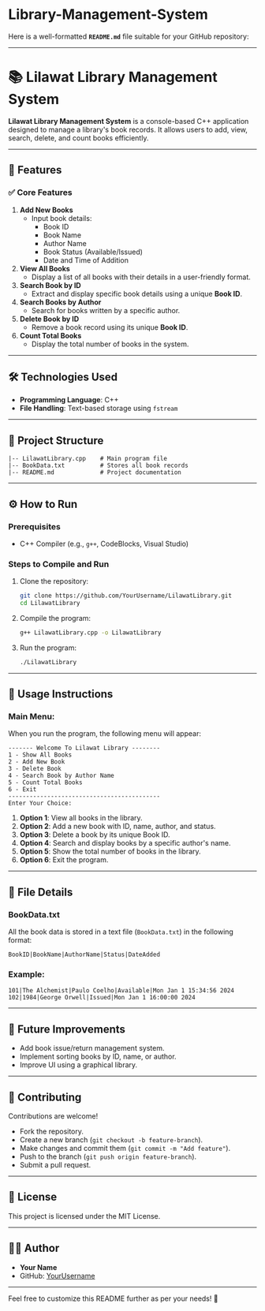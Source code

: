# Library-Management-System
Here is a well-formatted **`README.md`** file suitable for your GitHub repository:

---

# 📚 **Lilawat Library Management System**

**Lilawat Library Management System** is a console-based C++ application designed to manage a library's book records. It allows users to add, view, search, delete, and count books efficiently.

---

## 🚀 **Features**

### ✅ **Core Features**
1. **Add New Books**  
   - Input book details:  
     - Book ID  
     - Book Name  
     - Author Name  
     - Book Status (Available/Issued)  
     - Date and Time of Addition  
2. **View All Books**  
   - Display a list of all books with their details in a user-friendly format.  
3. **Search Book by ID**  
   - Extract and display specific book details using a unique **Book ID**.  
4. **Search Books by Author**  
   - Search for books written by a specific author.  
5. **Delete Book by ID**  
   - Remove a book record using its unique **Book ID**.  
6. **Count Total Books**  
   - Display the total number of books in the system.  

---

## 🛠️ **Technologies Used**
- **Programming Language**: C++  
- **File Handling**: Text-based storage using `fstream`  

---

## 📂 **Project Structure**
```
|-- LilawatLibrary.cpp    # Main program file
|-- BookData.txt          # Stores all book records
|-- README.md             # Project documentation
```

---

## ⚙️ **How to Run**

### **Prerequisites**
- C++ Compiler (e.g., `g++`, CodeBlocks, Visual Studio)

### **Steps to Compile and Run**
1. Clone the repository:
   ```bash
   git clone https://github.com/YourUsername/LilawatLibrary.git
   cd LilawatLibrary
   ```

2. Compile the program:
   ```bash
   g++ LilawatLibrary.cpp -o LilawatLibrary
   ```

3. Run the program:
   ```bash
   ./LilawatLibrary
   ```

---

## 📝 **Usage Instructions**

### Main Menu:
When you run the program, the following menu will appear:
```
------- Welcome To Lilawat Library --------
1 - Show All Books
2 - Add New Book
3 - Delete Book
4 - Search Book by Author Name
5 - Count Total Books
6 - Exit
-------------------------------------------
Enter Your Choice:
```

1. **Option 1**: View all books in the library.  
2. **Option 2**: Add a new book with ID, name, author, and status.  
3. **Option 3**: Delete a book by its unique Book ID.  
4. **Option 4**: Search and display books by a specific author's name.  
5. **Option 5**: Show the total number of books in the library.  
6. **Option 6**: Exit the program.  

---

## 📄 **File Details**

### **BookData.txt**
All the book data is stored in a text file (`BookData.txt`) in the following format:  
```
BookID|BookName|AuthorName|Status|DateAdded
```

### Example:
```
101|The Alchemist|Paulo Coelho|Available|Mon Jan 1 15:34:56 2024
102|1984|George Orwell|Issued|Mon Jan 1 16:00:00 2024
```

---

## 🔧 **Future Improvements**
- Add book issue/return management system.  
- Implement sorting books by ID, name, or author.  
- Improve UI using a graphical library.  

---

## 🤝 **Contributing**
Contributions are welcome!  
- Fork the repository.  
- Create a new branch (`git checkout -b feature-branch`).  
- Make changes and commit them (`git commit -m "Add feature"`).  
- Push to the branch (`git push origin feature-branch`).  
- Submit a pull request.  

---

## 📜 **License**
This project is licensed under the MIT License.  

---

## 👨‍💻 **Author**
- **Your Name**  
- GitHub: [YourUsername](https://github.com/mukeshlilawat1)  

---

Feel free to customize this README further as per your needs! 🚀
